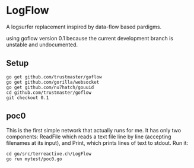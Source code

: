 # LogFlow

A logsurfer replacement inspired by data-flow based pardigms.

using goflow version 0.1 because the current
development branch is unstable and undocumented.


## Setup
```
go get github.com/trustmaster/goflow
go get github.com/gorilla/websocket
go get github.com/nu7hatch/gouuid
cd github.com/trustmaster/goflow
git checkout 0.1
```

## poc0
This is the first simple network that actually runs for me.
It has only two components: ReadFile which reads a text file
line by line (accepting filenames at its input), and Print,
which prints lines of text to stdout. Run it:
```
cd go/src/terreactive.ch/LogFlow
go run mytest/poc0.go
